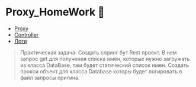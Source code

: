 # Proxy_HomeWork :green_book:
- [Proxy](https://github.com/AbdulatipA/Proxy_HomeWork/blob/master/src/main/java/org/example/proxy_homework_my/DataBaseProxy.java)
- [Controller](https://github.com/AbdulatipA/Proxy_HomeWork/blob/master/src/main/java/org/example/proxy_homework_my/DatabaseController.java)
- [Логи](https://github.com/AbdulatipA/Proxy_HomeWork/blob/master/log)
> Практическая задача: Создать спринг бут Rest проект. В нем запрос get  для получения списка имен, которые нужно загружать из класса DataBase, там будет статический список имен.
 Создать прокси объект для класса Database которы будет логировать в файл запросы оригина.
